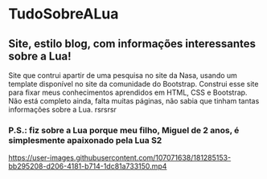 # TudoSobreALua
## Site, estilo blog, com informações interessantes sobre a Lua!

Site que contrui apartir de uma pesquisa no site da Nasa, usando um template disponível no site da comunidade do Bootstrap.
Construi esse site para fixar meus conhecimentos aprendidos em HTML, CSS e Bootstrap.
Não está completo ainda, falta muitas páginas, não sabia que tinham tantas informações sobre a Lua. rsrsrsr

### P.S.: fiz sobre a Lua porque meu filho, Miguel de 2 anos, é simplesmente apaixonado pela Lua S2

https://user-images.githubusercontent.com/107071638/181285153-bb295208-d206-4181-b714-1dc81a733150.mp4

